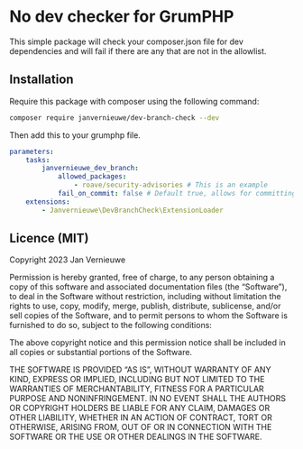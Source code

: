 # No dev checker for GrumPHP
This simple package will check your composer.json file for dev dependencies and will fail if there are any that are not in the allowlist.

## Installation
Require this package with composer using the following command:

```bash
composer require janvernieuwe/dev-branch-check --dev
```

Then add this to your grumphp file.

```yaml
parameters:
    tasks:
        janvernieuwe_dev_branch:
            allowed_packages:
                - roave/security-advisories # This is an example
            fail_on_commit: false # Default true, allows for committingm wil still fail on CI
    extensions:
        - Janvernieuwe\DevBranchCheck\ExtensionLoader
```

## Licence (MIT)

Copyright 2023 Jan Vernieuwe

Permission is hereby granted, free of charge, to any person obtaining a copy of this software and associated documentation files (the “Software”), to deal in the Software without restriction, including without limitation the rights to use, copy, modify, merge, publish, distribute, sublicense, and/or sell copies of the Software, and to permit persons to whom the Software is furnished to do so, subject to the following conditions:

The above copyright notice and this permission notice shall be included in all copies or substantial portions of the Software.

THE SOFTWARE IS PROVIDED “AS IS”, WITHOUT WARRANTY OF ANY KIND, EXPRESS OR IMPLIED, INCLUDING BUT NOT LIMITED TO THE WARRANTIES OF MERCHANTABILITY, FITNESS FOR A PARTICULAR PURPOSE AND NONINFRINGEMENT. IN NO EVENT SHALL THE AUTHORS OR COPYRIGHT HOLDERS BE LIABLE FOR ANY CLAIM, DAMAGES OR OTHER LIABILITY, WHETHER IN AN ACTION OF CONTRACT, TORT OR OTHERWISE, ARISING FROM, OUT OF OR IN CONNECTION WITH THE SOFTWARE OR THE USE OR OTHER DEALINGS IN THE SOFTWARE.